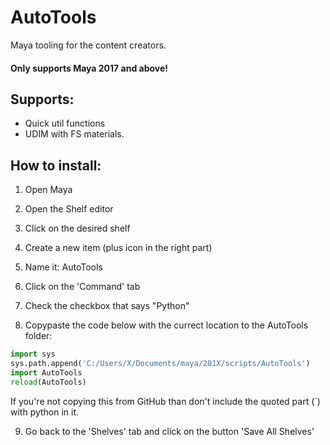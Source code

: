 # AutoTools

Maya tooling for the content creators.

#### Only supports Maya 2017 and above!

## Supports:
- Quick util functions
- UDIM with FS materials.

## How to install:

1. Open Maya
2. Open the Shelf editor
3. Click on the desired shelf
4. Create a new item (plus icon in the right part)
5. Name it: AutoTools
6. Click on the 'Command' tab
7. Check the checkbox that says "Python"

8. Copypaste the code below with the currect location to the AutoTools folder:
```python
import sys
sys.path.append('C:/Users/X/Documents/maya/201X/scripts/AutoTools')
import AutoTools
reload(AutoTools)
```

If you're not copying this from GitHub than don't include the quoted part (`) with python in it.

9. Go back to the 'Shelves' tab and click on the button 'Save All Shelves'
